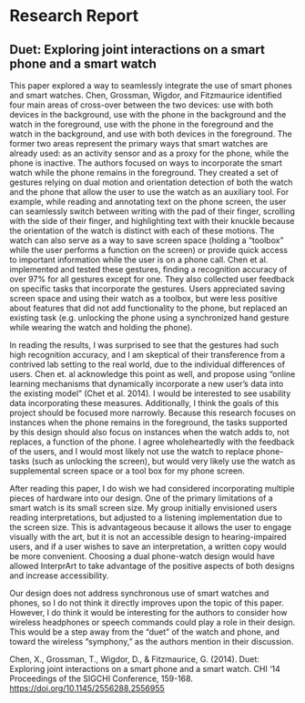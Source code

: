 # Research Report

##  Duet: Exploring joint interactions on a smart phone and a smart watch

This paper explored a way to seamlessly integrate the use of smart phones and smart watches. Chen, Grossman, Wigdor, and  Fitzmaurice identified four main areas of cross-over between the two devices: use with both devices in the background, use with the phone in the background and the watch in the foreground, use with the phone in the foreground and the watch in the background, and use with both devices in the foreground. The former two areas represent the primary ways that smart watches are already used: as an activity sensor and as a proxy for the phone, while the phone is inactive. The authors focused on ways to incorporate the smart watch while the phone remains in the foreground. They created a set of gestures relying on dual motion and orientation detection of both the watch and the phone that allow the user to use the watch as an auxiliary tool. For example, while reading and annotating text on the phone screen, the user can seamlessly switch between writing with the pad of their finger, scrolling with the side of their finger, and highlighting text with their knuckle because the orientation of the watch is distinct with each of these motions. The watch can also serve as a way to save screen space (holding a “toolbox” while the user performs a function on the screen) or provide quick access to important information while the user is on a phone call. Chen et al. implemented and tested these gestures, finding a recognition accuracy of over 97% for all gestures except for one. They also collected user feedback on specific tasks that incorporate the gestures. Users appreciated saving screen space and using their watch as a toolbox, but were less positive about features that did not add functionality to the phone, but replaced an existing task (e.g. unlocking the phone using a synchronized hand gesture while wearing the watch and holding the phone).

In reading the results, I was surprised to see that the gestures had such high recognition accuracy, and I am skeptical of their transference from a contrived lab setting to the real world, due to the individual differences of users. Chen et. al acknowledge this point as well, and propose using “online learning mechanisms that dynamically incorporate a new user’s data into the existing model” (Chet et al. 2014). I would be interested to see usability data incorporating these measures. Additionally, I think the goals of this project should be focused more narrowly. Because this research focuses on instances when the phone remains in the foreground, the tasks supported by this design should also focus on instances when the watch adds to, not replaces, a function of the phone. I agree wholeheartedly with the feedback of the users, and I would most likely not use the watch to replace phone-tasks (such as unlocking the screen), but would very likely use the watch as supplemental screen space or a tool box for my phone screen.

After reading this paper, I do wish we had considered incorporating multiple pieces of hardware into our design. One of the primary limitations of a smart watch is its small screen size. My group initially envisioned users reading interpretations, but adjusted to a listening implementation due to the screen size. This is advantageous because it allows the user to engage visually with the art, but it is not an accessible design to hearing-impaired users, and if a user wishes to save an interpretation, a written copy would be more convenient. Choosing a dual phone-watch design would have allowed InterprArt to take advantage of the positive aspects of both designs and increase accessibility.

Our design does not address synchronous use of smart watches and phones, so I do not think it directly improves upon the topic of this paper. However, I do think it would be interesting for the authors to consider how wireless headphones or speech commands could play a role in their design. This would be a step away from the “duet” of the watch and phone, and toward the wireless “symphony,” as the authors mention in their discussion.


Chen, X., Grossman, T., Wigdor, D.,  & Fitzmaurice, G. (2014). Duet: Exploring joint 
interactions on a smart phone and a smart watch. CHI ‘14 Proceedings of the SIGCHI 
Conference, 159-168. https://doi.org/10.1145/2556288.2556955
